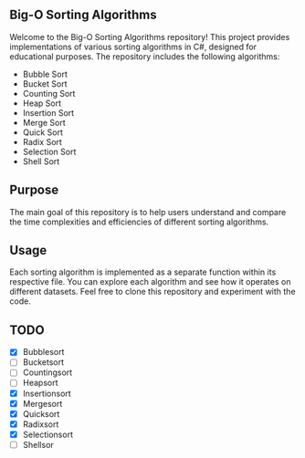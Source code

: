 ## Big-O Sorting Algorithms

Welcome to the Big-O Sorting Algorithms repository! This project provides implementations of various sorting algorithms in C#, designed for educational purposes. The repository includes the following algorithms:

   - Bubble Sort
   - Bucket Sort
   - Counting Sort
   - Heap Sort
   - Insertion Sort
   - Merge Sort
   - Quick Sort
   - Radix Sort
   - Selection Sort
   - Shell Sort

## Purpose

The main goal of this repository is to help users understand and compare the time complexities and efficiencies of different sorting algorithms.

## Usage

Each sorting algorithm is implemented as a separate function within its respective file. You can explore each algorithm and see how it operates on different datasets. Feel free to clone this repository and experiment with the code.

## TODO 
- [x] Bubblesort
- [ ] Bucketsort
- [ ] Countingsort
- [ ] Heapsort
- [x] Insertionsort
- [x] Mergesort
- [x] Quicksort
- [x] Radixsort
- [x] Selectionsort
- [ ] Shellsor
